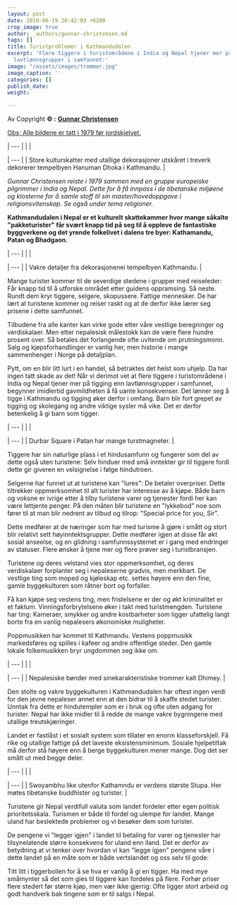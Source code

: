 ```yaml
---
layout: post
date: 2019-06-19 20:42:03 +0200
crop_image: true
author: _authors/gunnar-christensen.md
tags: []
title: Turistproblemer i Kathmandudalen
excerpt: 'Flere tiggere i turistområdene i India og Nepal tjener mer på tigging enn
  lavtlønnsgrupper i samfunnet:'
image: "/assets/images/trommer.jpg"
image_caption: ''
categories: []
publish_date: 
weight: 

---
```


Av Copyright **© :** [**Gunnar Christensen**](http://www.helping.no/gunnar.htm)

[Obs; Alle bildene er tatt i 1979 før jordskjelvet.](http://www.helping.no/gunnar.htm)

| --- |
|  |

| --- |
| Store kulturskatter med utallige dekorasjoner utskåret i treverk dekorerer tempelbyen Hanuman Dhoka i Kathmandu. |

  
_Gunnar Christensen reiste i 1979 sammen med en gruppe europeiske pilgrimmer i India og Nepal. Dette for å få innpass i de tibetanske miljøene og klosterne for å samle stoff til sin master/hovedoppgave i religionsvitenskap. Se også under tema religioner._

**Kathmandudalen i Nepal er et kulturelt skattekammer hvor mange såkalte "pakketurister" får svært knapp tid på seg til å oppleve de fantastiske byggverkene og det yrende folkelivet i dalens tre byer: Kathamandu, Patan og Bhadgaon.**

| --- |
|  |

| --- |
| Vakre detaljer fra dekorasjonenei tempelbyen Kathmandu. |

Mange turister kommer til de severdige stedene i grupper med reiseleder: Får knapp tid til å utforske området etter guidens oppramsing. Så neste. Rundt dem kryr tiggere, selgere, skopussere. Fattige mennesker. De har lært at turistene kommer og reiser raskt og at de derfor ikke lærer seg prisene i dette samfunnet.

Tilbudene fra alle kanter kan virke gode etter våre vestlige beregninger og verdiskalaer. Men etter nepalesisk målestokk kan de være flere hundre prosent over. Så betales det forlangende ofte uvitende om prutningsmonn. Salg og kjøpsforhandlinger er vanlig her, men historie i mange sammenhenger i Norge på detaljplan.

Pytt, om en blir litt lurt i en handel, så betraktes det helst som uhjelp. Da har ingen tatt skade av det! Når vi derimot vet at flere tiggere i turistområdene i India og Nepal tjener mer på tigging enn lavtlønnsgrupper i samfunnet, begynner imidlertid gavmildheten å få uante konsekvenser. Det lønner seg å tigge i Kathmandu og tigging øker derfor i omfang. Barn blir fort grepet av tigging og skolegang og andre viktige sysler må vike. Det er derfor betenkelig å gi barn som tigger.

| --- |
|  |

| --- |
| Durbar Square i Patan har mange turstmagneter. |

Tiggere har sin naturlige plass i et hindusamfunn og fungerer som del av dette også uten turistene: Selv hinduer med små inntekter gir til tiggere fordi dette gir giveren en velsignelse i følge hindutroen.

Selgerne har funnet ut at turistene kan "lures": De betaler overpriser. Dette tiltrekker oppmerksomhet til alt turister har interesse av å kjøpe. Både barn og voksne er ivrige etter å tilby turistene varer og tjenester fordi her kan være lettjente penger. På den måten blir turistene en "lykkebod" noe som fører til at man blir nedrent av tilbud og tilrop: "Special price for you, Sir".

Dette medfører at de næringer som har med turisme å gjøre i smått og stort blir relativt sett høyinntektsgrupper. Dette medfører igjen at disse får økt sosial anseelse, og en glidning i samfunnssystemet er i gang med endringer av statuser. Flere ønsker å tjene mer og flere prøver seg i turistbransjen.

Turistene og deres velstand vies stor oppmerksomhet, og deres verdiskalaer forplanter seg i nepaleserne gradvis, men merkbart. De vestlige ting som moped og kjøleskap etc. settes høyere enn den fine, gamle byggekulturen som råtner bort og forfaller.

Få kan kjøpe seg vestens ting, men fristelsene er der og økt kriminalitet er et faktum. Vinningsforbrytelsene øker i takt med turistmengden. Turistene har ting: Kameraer, smykker og andre kostbarheter som ligger ufattelig langt borte fra en vanlig nepalesers økonomiske muligheter.

Poppmusikken har kommet til Kathmandu. Vestens poppmusikk markedsføres og spilles i kafeer og andre offentlige steder. Den gamle lokale folkemusikken bryr ungdommen seg ikke om.

| --- |
|  |

| --- |
| Nepalesiske bønder med sinekarakteristiske trommer kalt Dhimey. |

Den stolte og vakre byggekulturen i Kathmandudalen har oftest ingen verdi for den jevne nepaleser annet enn at den bidrar til å skaffe stedet turister. Unntak fra dette er hindutempler som er i bruk og ofte uten adgang for turister. Nepal har ikke midler til å redde de mange vakre bygningene med utallige treutskjæringer.

Landet er fastlåst i et sosialt system som tillater en enorm klasseforskjell. Få rike og utallige fattige på det laveste eksistensminimum. Sosiale hjelpetiltak må derfor stå høyere enn å berge byggekulturen mener mange. Dog det ser smått ut med begge deler.

| --- |
|  |

| --- |
| Swoyambhu like utenfor Kathamndu er verdens største Stupa. Her møtes tibetanske buddhister og turister. |

Turistene gir Nepal verdifull valuta som landet fordeler etter egen politisk prioritetsskala. Turismen er både til fordel og ulempe for landet. Mange uland har beslektede problemer og vi besøker dem som turister.

De pengene vi "legger igjen" i landet til betaling for varer og tjenester har tilsynelatende større konsekvens for uland enn iland. Det er derfor av betydning at vi tenker over hvordan vi kan "legge igjen" pengene våre i dette landet på en måte som er både vertslandet og oss selv til gode:

Titt litt i tiggerbollen for å se hva er vanlig å gi en tigger. Ha med mye småmynter så det som gies til tiggere kan fordeles på flere. Forhør priser flere stedert før større kjøp, men vær ikke gjerrig: Ofte ligger stort arbeid og godt handverk bak tingene som er til salgs i Nepal.